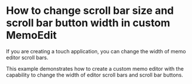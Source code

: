 # How to change scroll bar size and scroll bar button width in custom MemoEdit


<p>If you are creating a touch application, you can change the width of memo editor scroll bars. </p><p>This example demonstrates how to create a custom memo editor with the capability to change the width of editor scroll bars and scroll bar buttons.</p>

<br/>


